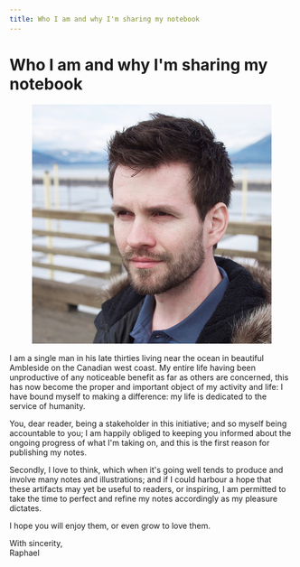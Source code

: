 ```yaml
---
title: Who I am and why I'm sharing my notebook
---
```


# Who I am and why I'm sharing my notebook

<aside in-the-margin><figure><img class="small" src="/assets/self.jpg"></figure></aside>
I am a single man in his late thirties living near the ocean in beautiful Ambleside on the Canadian west coast. My entire life having been unproductive of any noticeable benefit as far as others are concerned, this has now become the proper and important object of my activity and life: I have bound myself to making a difference: my life is dedicated to the service of humanity.

You, dear reader, being a stakeholder in this initiative; and so myself being accountable to you; I am happily obliged to keeping you informed about the ongoing progress of what I'm taking on, and this is the first reason for publishing my notes.

Secondly, I love to think, which when it's going well tends to produce and involve many notes and illustrations; and if I could harbour a hope that these artifacts may yet be useful to readers, or inspiring, I am permitted to take the time to perfect and refine my notes accordingly as my pleasure dictates.

I hope you will enjoy them, or even grow to love them.

With sincerity,<br>
Raphael
